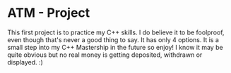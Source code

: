 # ATM - Project
This first project is to practice my C++ skills. I do believe it to be foolproof, even though that's never a good thing to say. 
It has only 4 options. It is a small step into my C++ Mastership in the future so enjoy!
I know it may be quite obvious but no real money is getting deposited, withdrawn or displayed. :)
